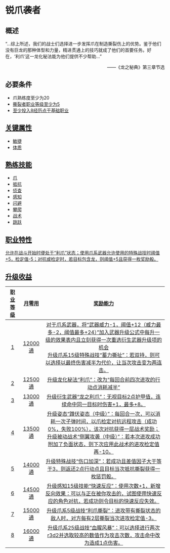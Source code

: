 # 锐爪袭者

## 概述

“…综上所述，我们的战士们选择进一步发挥爪在制造撕裂伤上的优势。鉴于他们没有巨龙的那种体型和力量，精进贯通上的技巧就成了他们的首要任务。好在，‘利爪’这一龙化秘法能为他们提供不少帮助…”
<div align="right">——《龙之秘典》第三章节选</div>

## 必要条件

* 爪熟练度至少为20
* <a href="../dragon_shielder" target="_blank">撕裂者职业等级至少为5
* 至少投入8经历点于基础职业

## 关键属性

* 敏捷
* 体质

## 熟练技能

* 爪
* 抵抗
* 侦查
* 感知
* 闪避
* 攀爬
* 战术
* 跳跃
  
## 职业特性

允许在战斗开始时便处于“利爪”状态；使用爪系武器允许使用的特殊战技时阈值+5，检定值-5；对抗或检定时，若目标包含龙，则阈值+5且获得一枚奖励骰。

## 升级收益

职业等级|月零用|奖励能力
:--:|:--:|:--:
1|12000通|对于爪系武器，将“武器威力-1，阈值+12（威力最多-2，阈值最多+24）”加入武器升级公式中每升一级的效果表内且立刻获得一次重选衍生武器升级项的机会<br>升级爪系15级特殊战技“蓄力撕扯”：若双持，则可以选择以最终伤害减半为代价，让当次攻击变为两连击。
2|12500通|升级龙化秘法“利爪”：改为“每回合前四次进攻的行动点消耗减半”
3|13000通|升级衍生武器“龙之利爪”：无视目标2点护甲值，连续命中同一目标时伤害+1，最多+8。
4|13500通|升级姿态“蹲伏姿态（中级）”：每回合一次，可以消耗一次子弹时间，以爪检定对抗远程攻击（成功0%，失败100%），该次对抗获得一层战术奖励；<br>升级被动战术“侧翼攻袭（中级）”：若本次进攻成功附加了负面状态，则下次应用此战术的进攻检定值再-10。
5|14000通|升级特殊战技“伤口加深”：若成功且差值因子大于等于3，则返还2点行动点且目标当次抵抗撕裂获得一枚惩罚骰。
6|14500通|升级感知15级技能“快速反应”：使用次数+1，新增反向效果：可以与正在被你攻击的，试图使用快速反应的角色对抗，若成功则令目标的快速反应失效。
7|15000通|升级爪系5级战技“利爪撕裂”：进攻带有撕裂状态的敌人时，对方每有2层撕裂当次进攻检定值-3。
8|16000通|升级爪系25级战技“血腥风暴”：可以选择进行两次r3d2并选取较高的数值作为攻击次数，攻击命中改为造成1点伤害。